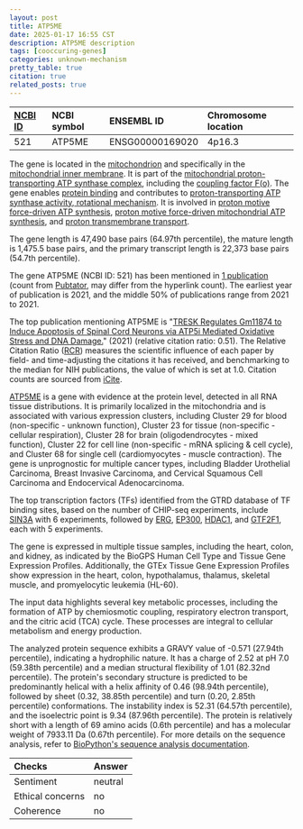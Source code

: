 ```yaml
---
layout: post
title: ATP5ME
date: 2025-01-17 16:55 CST
description: ATP5ME description
tags: [cooccuring-genes]
categories: unknown-mechanism
pretty_table: true
citation: true
related_posts: true
---
```




| [NCBI ID](https://www.ncbi.nlm.nih.gov/gene/521) | NCBI symbol | ENSEMBL ID | Chromosome location |
| :-------- | :------- | :-------- | :------- |
| 521  | ATP5ME | ENSG00000169020 | 4p16.3 |



The gene is located in the [mitochondrion](https://amigo.geneontology.org/amigo/term/GO:0005739) and specifically in the [mitochondrial inner membrane](https://amigo.geneontology.org/amigo/term/GO:0005743). It is part of the [mitochondrial proton-transporting ATP synthase complex](https://amigo.geneontology.org/amigo/term/GO:0005753), including the [coupling factor F(o)](https://amigo.geneontology.org/amigo/term/GO:0000276). The gene enables [protein binding](https://amigo.geneontology.org/amigo/term/GO:0005515) and contributes to [proton-transporting ATP synthase activity, rotational mechanism](https://amigo.geneontology.org/amigo/term/GO:0046933). It is involved in [proton motive force-driven ATP synthesis](https://amigo.geneontology.org/amigo/term/GO:0015986), [proton motive force-driven mitochondrial ATP synthesis](https://amigo.geneontology.org/amigo/term/GO:0042776), and [proton transmembrane transport](https://amigo.geneontology.org/amigo/term/GO:1902600).


The gene length is 47,490 base pairs (64.97th percentile), the mature length is 1,475.5 base pairs, and the primary transcript length is 22,373 base pairs (54.7th percentile).


The gene ATP5ME (NCBI ID: 521) has been mentioned in [1 publication](https://pubmed.ncbi.nlm.nih.gov/?term=%22ATP5ME%22) (count from [Pubtator](https://academic.oup.com/nar/article/47/W1/W587/5494727), may differ from the hyperlink count). The earliest year of publication is 2021, and the middle 50% of publications range from 2021 to 2021.


The top publication mentioning ATP5ME is "[TRESK Regulates Gm11874 to Induce Apoptosis of Spinal Cord Neurons via ATP5i Mediated Oxidative Stress and DNA Damage.](https://pubmed.ncbi.nlm.nih.gov/33973102)" (2021) (relative citation ratio: 0.51). The Relative Citation Ratio ([RCR](https://journals.plos.org/plosbiology/article?id=10.1371/journal.pbio.1002541)) measures the scientific influence of each paper by field- and time-adjusting the citations it has received, and benchmarking to the median for NIH publications, the value of which is set at 1.0. Citation counts are sourced from [iCite](https://icite.od.nih.gov).


[ATP5ME](https://www.proteinatlas.org/ENSG00000169020-ATP5ME) is a gene with evidence at the protein level, detected in all RNA tissue distributions. It is primarily localized in the mitochondria and is associated with various expression clusters, including Cluster 29 for blood (non-specific - unknown function), Cluster 23 for tissue (non-specific - cellular respiration), Cluster 28 for brain (oligodendrocytes - mixed function), Cluster 22 for cell line (non-specific - mRNA splicing & cell cycle), and Cluster 68 for single cell (cardiomyocytes - muscle contraction). The gene is unprognostic for multiple cancer types, including Bladder Urothelial Carcinoma, Breast Invasive Carcinoma, and Cervical Squamous Cell Carcinoma and Endocervical Adenocarcinoma.


The top transcription factors (TFs) identified from the GTRD database of TF binding sites, based on the number of CHIP-seq experiments, include [SIN3A](https://www.ncbi.nlm.nih.gov/gene/25942) with 6 experiments, followed by [ERG](https://www.ncbi.nlm.nih.gov/gene/2078), [EP300](https://www.ncbi.nlm.nih.gov/gene/2033), [HDAC1](https://www.ncbi.nlm.nih.gov/gene/3065), and [GTF2F1](https://www.ncbi.nlm.nih.gov/gene/2962), each with 5 experiments.





The gene is expressed in multiple tissue samples, including the heart, colon, and kidney, as indicated by the BioGPS Human Cell Type and Tissue Gene Expression Profiles. Additionally, the GTEx Tissue Gene Expression Profiles show expression in the heart, colon, hypothalamus, thalamus, skeletal muscle, and promyelocytic leukemia (HL-60).


The input data highlights several key metabolic processes, including the formation of ATP by chemiosmotic coupling, respiratory electron transport, and the citric acid (TCA) cycle. These processes are integral to cellular metabolism and energy production.



The analyzed protein sequence exhibits a GRAVY value of -0.571 (27.94th percentile), indicating a hydrophilic nature. It has a charge of 2.52 at pH 7.0 (59.38th percentile) and a median structural flexibility of 1.01 (82.32nd percentile). The protein's secondary structure is predicted to be predominantly helical with a helix affinity of 0.46 (98.94th percentile), followed by sheet (0.32, 38.85th percentile) and turn (0.20, 2.85th percentile) conformations. The instability index is 52.31 (64.57th percentile), and the isoelectric point is 9.34 (87.96th percentile). The protein is relatively short with a length of 69 amino acids (0.6th percentile) and has a molecular weight of 7933.11 Da (0.67th percentile). For more details on the sequence analysis, refer to [BioPython's sequence analysis documentation](https://biopython.org/docs/1.75/api/Bio.SeqUtils.ProtParam.html).





| Checks    | Answer |
| :-------- | :------- |
| Sentiment  | neutral   |
| Ethical concerns | no     |
| Coherence    | no    |